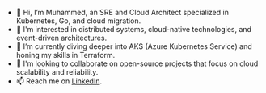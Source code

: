 - 👋 Hi, I’m Muhammed, an SRE and Cloud Architect specialized in Kubernetes, Go, and cloud migration.
- 👀 I'm interested in distributed systems, cloud-native technologies, and event-driven architectures.
- 🌱 I’m currently diving deeper into AKS (Azure Kubernetes Service) and honing my skills in Terraform.
- 💞️ I'm looking to collaborate on open-source projects that focus on cloud scalability and reliability.
- 📫 Reach me on [LinkedIn](https://www.linkedin.com/in/abdelmmu/).


<!---
O7Oghany/O7Oghany is a ✨ special ✨ repository because its `README.md` (this file) appears on your GitHub profile.
You can click the Preview link to take a look at your changes.
--->
